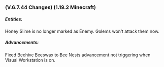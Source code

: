 ### **(V.6.7.44 Changes) (1.19.2 Minecraft)**

##### Entities:
Honey Slime is no longer marked as Enemy. Golems won't attack them now.

##### Advancements:
Fixed Beehive Beeswax to Bee Nests advancement not triggering when Visual Workstation is on.